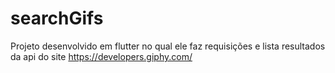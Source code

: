 # searchGifs
Projeto desenvolvido em flutter no qual ele faz requisições e lista resultados da api do site https://developers.giphy.com/
